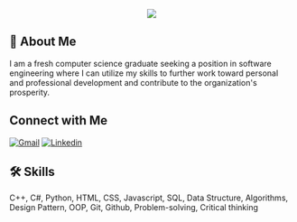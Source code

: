 <p align="center">
  <img src="https://readme-typing-svg.demolab.com/?lines=Hello%2C+I'm+Mohamed+Nabil!;I'm+a+software+engineer;Welcome+to+my+profile!" style="color:mix" />
</p>

## 🚀 About Me
I am a fresh computer science graduate seeking a position in software engineering where I can utilize my skills to further work toward personal and professional development and contribute to the organization's prosperity.

## Connect with Me
[![Gmail](https://img.shields.io/badge/Gmail-D14836?style=for-the-badge&logo=gmail&logoColor=white&link=mailto:mohamedd.nabil3@gmail.com)](mailto:mohamedd.nabil3@gmail.com)
[![Linkedin](https://img.shields.io/badge/LinkedIn-0077B5?style=for-the-badge&logo=linkedin&logoColor=white)](https://www.linkedin.com/in/mohamed-nabil-hassan/)

## 🛠 Skills
C++, C#, Python, HTML, CSS, Javascript, SQL, Data Structure, Algorithms, Design Pattern, OOP, Git, Github, Problem-solving, Critical thinking
